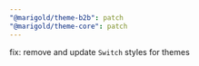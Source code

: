 ```yaml
---
"@marigold/theme-b2b": patch
"@marigold/theme-core": patch
---
```


fix: remove and update `Switch` styles for themes
